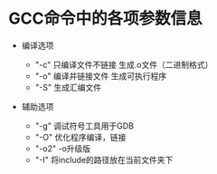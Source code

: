 # GCC命令中的各项参数信息

- 编译选项
  - "-c" 只编译文件不链接 生成.o文件（二进制格式）
  - "-o" 编译并链接文件 生成可执行程序
  - "-S" 生成汇编文件

- 辅助选项  
  - "-g" 调试符号工具用于GDB
  - "-O" 优化程序编译，链接
  - "-o2" -o升级版
  - "-I" 将include的路径放在当前文件夹下
